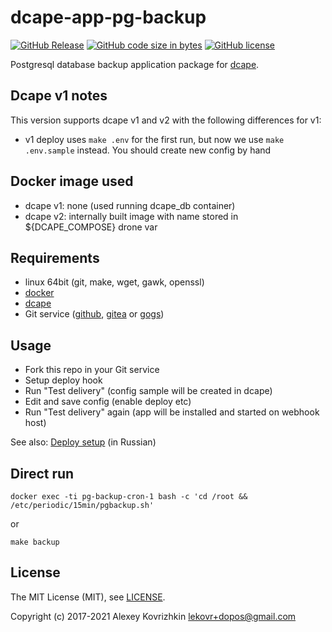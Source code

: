 # dcape-app-pg-backup

[![GitHub Release][1]][2] [![GitHub code size in bytes][3]]() [![GitHub license][4]][5]

[1]: https://img.shields.io/github/release/dopos/dcape-app-pg-backup.svg
[2]: https://github.com/dopos/dcape-app-pg-backup/releases
[3]: https://img.shields.io/github/languages/code-size/dopos/dcape-app-pg-backup.svg
[4]: https://img.shields.io/github/license/dopos/dcape-app-pg-backup.svg
[5]: LICENSE

Postgresql database backup application package for [dcape](https://github.com/dopos/dcape).

## Dcape v1 notes

This version supports dcape v1 and v2 with the following differences for v1:

* v1 deploy uses `make .env` for the first run, but now we use `make .env.sample` instead. You should create new config by hand

## Docker image used

* dcape v1: none (used running dcape_db container)
* dcape v2: internally built image with name stored in ${DCAPE_COMPOSE} drone var

## Requirements

* linux 64bit (git, make, wget, gawk, openssl)
* [docker](http://docker.io)
* [dcape](https://github.com/dopos/dcape)
* Git service ([github](https://github.com), [gitea](https://gitea.io) or [gogs](https://gogs.io))

## Usage

* Fork this repo in your Git service
* Setup deploy hook
* Run "Test delivery" (config sample will be created in dcape)
* Edit and save config (enable deploy etc)
* Run "Test delivery" again (app will be installed and started on webhook host)

See also: [Deploy setup](https://github.com/dopos/dcape/blob/master/DEPLOY.md) (in Russian)

## Direct run

```
docker exec -ti pg-backup-cron-1 bash -c 'cd /root && /etc/periodic/15min/pgbackup.sh'
```
or
```
make backup
```


## License

The MIT License (MIT), see [LICENSE](LICENSE).

Copyright (c) 2017-2021 Alexey Kovrizhkin <lekovr+dopos@gmail.com>

